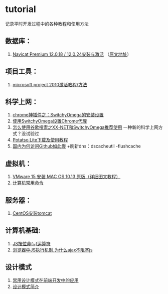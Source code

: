 # tutorial
记录平时开发过程中的各种教程和使用方法


## 数据库：
1. [Navicat Premium 12.0.18 / 12.0.24安装与激活](https://github.com/petsgre/tutorial/blob/master/%E6%95%B0%E6%8D%AE%E5%BA%93/Navicat%E5%AE%89%E8%A3%85%E4%B8%8E%E6%BF%80%E6%B4%BB.md) （[原文地址](https://www.jianshu.com/p/42a33b0dda9c "https://www.jianshu.com/p/42a33b0dda9c")）


## 项目工具：
1. [microsoft project 2010激活教程/方法](https://jingyan.baidu.com/article/27fa73265206c446f9271f42.html) 


## 科学上网：
1. [chrome神插件之：SwitchyOmega的安装设置](https://www.cnblogs.com/LyndonMario/p/9326176.html) 
2. [使用SwitchyOmega设置Chrome代理](https://blog.csdn.net/qq_31851531/article/details/78410146) 
3. [怎么使用谷歌搜索之XX-NET和SwitchyOmega推荐使用](https://blog.csdn.net/csuzhaoqinghui/article/details/53391848) 一种新的科学上网方式？没试验过
4. [Potatso Lite下载及使用教程](https://ssr.tools/125)
5. [国内为何访问Github如此慢](https://www.wangmaoxian.com/201808/%E5%9B%BD%E5%86%85%E4%B8%BA%E4%BD%95%E8%AE%BF%E9%97%AEGithub%E5%A6%82%E6%AD%A4%E6%85%A2/) +刷新dns：dscacheutil -flushcache


## 虚拟机：
1. [VMware 15 安装 MAC OS 10.13 原版（详细图文教程）](https://blog.csdn.net/ztx114/article/details/86133295) 
2. [计算机常用命令](https://github.com/petsgre/tutorial/blob/master/notes/command.md)

## 服务器：
1. [CentOS安装tomcat](https://linuxize.com/post/how-to-install-tomcat-9-on-centos-7/) 

## 计算机基础:
1. [JS按位非(~)运算符](https://www.cnblogs.com/moqiutao/p/6275483.html)
2. [浏览器中JS执行机制,为什么ajax不阻塞js](https://juejin.im/post/5b0e84d0f265da08c86fa580)

## 设计模式
1. [常用设计模式在前端开发中的应用](https://zhuanlan.zhihu.com/p/41423006)
2. [设计模式简介](https://www.runoob.com/design-pattern/design-pattern-intro.html)